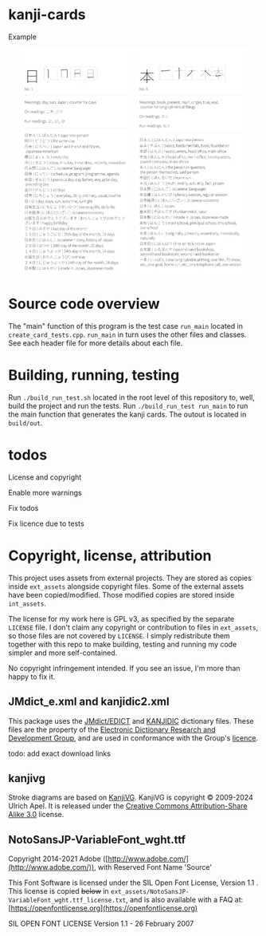 
# kanji-cards

Example

<p align="middle">
  <img src="doc/hi.jpg" width="45%" />
  <img src="doc/hon.jpg" width="45%" /> 
</p>

# Source code overview

The "main" function of this program is the test case `run_main` located in `create_card_tests.cpp`. `run_main` in turn uses the other files and classes. See each header file for more details about each file.

# Building, running, testing

Run `./build_run_test.sh` located in the root level of this repository to, well, build the project and run the tests. Run `./build_run_test run_main` to run the main function that generates the kanji cards. The outout is located in `build/out`.

# todos

License and copyright

Enable more warnings

Fix todos

Fix licence due to tests

# Copyright, license, attribution

This project uses assets from external projects. They are stored as copies inside `ext_assets` alongside copyright files. Some of the external assets have been copied/modified. Those modified copies are stored inside `int_assets`.

The license for my work here is GPL v3, as specified by the separate `LICENSE` file. I don't claim any copyright or contribution to files in `ext_assets`, so those files are not covered by `LICENSE`. I simply redistribute them together with this repo to make building, testing and running my code simpler and more self-contained.

No copyright infringement intended. If you see an issue, I'm more than happy to fix it.

## JMdict_e.xml and kanjidic2.xml

This package uses the [JMdict/EDICT](https://www.edrdg.org/wiki/index.php/JMdict-EDICT_Dictionary_Project) and [KANJIDIC](https://www.edrdg.org/wiki/index.php/KANJIDIC_Project) dictionary files. These files are the property of the [Electronic Dictionary Research and Development Group](https://www.edrdg.org/), and are used in conformance with the Group's [licence](https://www.edrdg.org/edrdg/licence.html). 

todo: add exact download links

## kanjivg

Stroke diagrams are based on [KanjiVG](https://kanjivg.tagaini.net/). KanjiVG is copyright © 2009-2024 Ulrich Apel. It is released under the [Creative Commons Attribution-Share Alike 3.0](https://creativecommons.org/licenses/by-sa/3.0/) license. 

## NotoSansJP-VariableFont_wght.ttf

Copyright 2014-2021 Adobe ([http://www.adobe.com/](http://www.adobe.com/)), with Reserved Font Name 'Source'

This Font Software is licensed under the SIL Open Font License, Version 1.1 . This license is copied ~~below~~ in `ext_assets/NotoSansJP-VariableFont_wght.ttf_license.txt`, and is also available with a FAQ at: [https://openfontlicense.org](https://openfontlicense.org)

SIL OPEN FONT LICENSE Version 1.1 - 26 February 2007 
